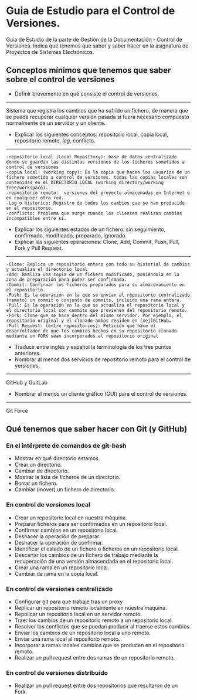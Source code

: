 # Guia de Estudio para el Control de Versiones. 

Guia de Estudio de la parte de Gestión de la Documentación - Control de Versiones. Indica qué tenemos que saber y saber hacer en la asignatura de Proyectos de Sistemas Electrónicos. 

## Conceptos mínimos que tenemos que saber sobre el control de versiones
* Definir brevemente en qué consiste el control de versiones.
---    
Sistema que registra los cambios que ha sufrido un fichero, de manera que se pueda recuperar cualquier versión pasada si fuera necesario compuesto normalmente de un servidor y un cliente.
* Explicar los siguientes conceptos: repositorio local, copia local, repositorio remoto, *log*, conflicto.
---
	-repositorio local (Local Repository): base de datos centralizado donde se guardan las distintas versiones de los ficheros sometidos a control de versiones
	-copia local: (working copy): Es la copia que hacen los usuarios de un fichero sometido a control de versiones. todas las copias locales son contenidas en el DIRECTORIO LOCAL (working directory/working tree/workspace).
	-repositorio remoto:  versiones del proyecto almacenadas en Internet o en cualquier otra red.
	-Log o historico: Registro de todos los cambios que se han producido en el repositorio. 
	-conflicto: Problema que surge cuando los clientes realizan cambios incompatibles entre sí.

* Explicar los siguientes estados de un fichero: sin seguimiento, confirmado, modificado, preparado, ignorado. 
* Explicar las siguientes operaciones: Clone, Add, Commit, Push, Pull, Fork y Pull Request. 
---
	-Clone: Replica un repositorio entero con todo su historial de cambios y actualiza el directorio local
	-Add: Realiza una copia de un fichero modificado, poniéndola en la zona de preparación para poder ser confirmada. 
	-Commit: Confirmar los ficheros preparados para su almacenamiento en el repositorio.
	-Push: Es la operación en la que se envían al repositorio centralizado (remoto) un commit o conjunto de commits, incluido una rama entera.
	-Pull: Es la operación en la que se actualiza el repositorio local y el directorio local con commits que provienen del repositorio remoto.
	-Fork: Clone que se hace dentro del mismo servidor. Por ejemplo, el repositorio original y el clonado ambos residen en (xej)GitHub…
	-Pull Request: (entre repositorios): Petición que hace el desarrollador de que los cambios hechos en su repositorio clonado mediante un FORK sean incorporados al repositorio original

* Traducir entre inglés y español la terminología de los tres puntos anteriores. 
* Nombrar al menos dos servicios de repositorio remoto para el control de versiones.
---
GitHub y GuitLab 
* Nombrar al menos un cliente gráfico (GUI) para el control de versiones.
---
Git Force 

## Qué tenemos que saber hacer con Git (y GitHub)

### En el intérprete de comandos de git-bash
* Mostrar en qué directorio estamos.
* Crear un directorio.
* Cambiar de directorio.
* Mostrar la lista de ficheros de un directorio. 
* Borrar un fichero. 
* Cambiar (mover) un fichero de directorio. 

### En control de versiones local 
* Crear un repositorio local en nuestra máquina. 
* Preparar ficheros para ser confirmados en un repositorio local.
* Confirmar cambios en un repositorio local. 
* Deshacer la operación de preparar. 
* Deshacer la operación de confirmar.
* Identificar el estado de un fichero o ficheros en un repositorio local.
* Descartar los cambios de un fichero de trabajo mediante la recuperación de una versión almacendada en el repositorio local.
* Crear una rama en un repositorio local.
* Cambiar de rama en la copia local.

### En control de versiones centralizado
* Configurar git para que trabaje tras un proxy
* Replicar un repositorio remoto localmente en nuestra máquina.
* Repolicar un repositorio local en un servidor remoto.  
* Traer los cambios de un repositorio remoto a un repositorio local. 
* Resolver los conflictos que se puedan producir al traerse estos cambios. 
* Enviar los cambios de un repositorio local a uno remoto.  
* Enviar una rama local al repositorio remoto.
* Incorporar a ramas locales cambios que se producen en el repositorio remoto.  
* Realizar un pull request entre dos ramas de un repositorio remoto. 

### En control de versiones distribuido

* Realizar un pull request entre dos repositorios que resultaron de un Fork.  
